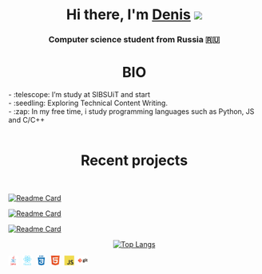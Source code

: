 <h1 align="center">Hi there, I'm <a href="https://vk.com/huharev1" target="_blank">Denis</a> 
<img src="https://github.com/blackcater/blackcater/raw/main/images/Hi.gif" height="32"/></h1>
<h3 align="center">Computer science student from Russia 🇷🇺</h3>



<h1 align="center">BIO</h1>
- :telescope: I’m study at SIBSUiT and start <br>
- :seedling: Exploring Technical Content Writing. <br>
- :zap: In my free time, i study programming languages such as Python, JS and C/C++ <br>
<br>

<h1 align="center">Recent projects</h1>
<br>

[![Readme Card](https://github-readme-stats.vercel.app/api/pin/?username=sinedfq&repo=Runge-Kutta-and-Cubic-spline)](https://github.com/sinedfq/Runge-Kutta-and-Cubic-spline)

[![Readme Card](https://github-readme-stats.vercel.app/api/pin/?username=sinedfq&repo=VisulProg_CW)](https://github.com/sinedfq/VisulProg_CW)

[![Readme Card](https://github-readme-stats.vercel.app/api/pin/?username=sinedfq&repo=github-readme-stats)](https://github.com/sinedfq/BitParser)




<div align = "center">

[![Top Langs](https://github-readme-stats.vercel.app/api/top-langs/?username=sinedfq&layout=compact)](https://github.com/sinedfq?tab=repositories)

</div>

<div>
  <img src="https://github.com/devicons/devicon/blob/master/icons/java/java-original-wordmark.svg" title="Java" alt="Java" width="20" height="20"/>&nbsp;
  <img src="https://github.com/devicons/devicon/blob/master/icons/react/react-original-wordmark.svg" title="React" alt="React" width="20" height="20"/>&nbsp;
  <img src="https://github.com/devicons/devicon/blob/master/icons/css3/css3-plain-wordmark.svg"  title="CSS3" alt="CSS" width="20" height="20"/>&nbsp;
  <img src="https://github.com/devicons/devicon/blob/master/icons/html5/html5-original.svg" title="HTML5" alt="HTML" width="20" height="20"/>&nbsp;
  <img src="https://github.com/devicons/devicon/blob/master/icons/javascript/javascript-original.svg" title="JavaScript" alt="JavaScript" width="20" height="20"/>&nbsp;
  <img src="https://github.com/devicons/devicon/blob/master/icons/git/git-original-wordmark.svg" title="Git" **alt="Git" width="20" height="20"/>
</div>

